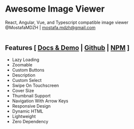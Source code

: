 # Awesome Image Viewer
React, Angular, Vue, and Typescript compatible image viewer<br>
@MostafaMDZH | mostafa.mdzh@gmail.com</br></br>

## Features [ <a href='https://image-viewer.awesome-components.com'>Docs & Demo</a> | <a href='https://github.com/MostafaMDZH/Awesome-Image-Viewer'>Github</a> | <a href='https://npmjs.com/package/awesome-image-viewer'>NPM</a> ]
- Lazy Loading
- Zoomable
- Custom Buttons
- Description
- Custom Select
- Swipe On Touchscreen
- Cover Size
- Thumbnail Support
- Navigation With Arrow Keys
- Responsive Design
- Dynamic HTML
- Lightweight
- Zero Dependency